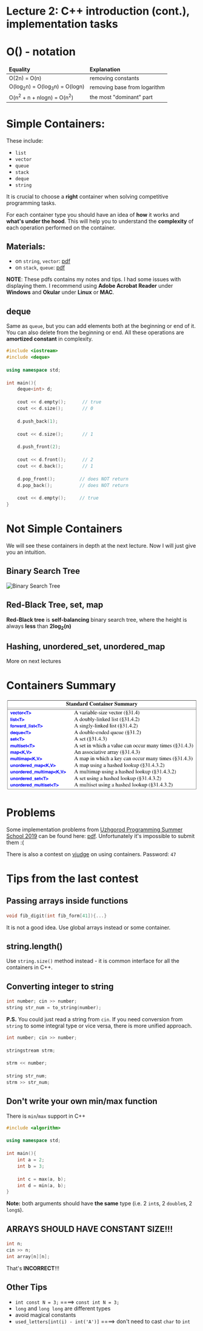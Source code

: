# Lecture 2: C++ introduction (cont.), implementation tasks

# O() - notation
<table>
<thead>
    <tr>
        <td>
            <b>Equality</b>
        </td>
        <td>
            <b>Explanation</b>
        </td>
    </tr>
</thead>
<tbody>
    <tr>
        <td>O(2n) = O(n)</td>
        <td>removing constants</td>
    </tr>
    <tr>
        <td>O(log<sub>2</sub>n) = O(log<sub>3</sub>n) = O(logn)</td>
        <td>removing base from logarithm</td>
    </tr>
    <tr>
        <td>O(n<sup>2</sup> + n + nlogn) = O(n<sup>2</sup>)</td>
        <td>the most "dominant" part</td>
    </tr>
</tbody>
</table>

# Simple Containers:

These include:
* ```list```
* ```vector```
* ```queue```
* ```stack```
* ```deque```
* ```string```

It is crucial to choose a **right** container when solving competitive programming tasks.

For each container type you should have an idea of **how** it works and **what's under the hood**. This will help you to understand the **complexity** of each operation performed on the container.

## Materials:
* on ```string```, ```vector```: [pdf](Materials/StringVectorPair.pdf)
* on ```stack```, ```queue```: [pdf](Materials/StacksQueuesPriorityQueue.pdf)

**NOTE**: These pdfs contains my notes and tips. I had some issues with displaying them. I recommend using **Adobe Acrobat Reader** under **Windows** and **Okular** under **Linux** or **MAC**.

## deque
Same as ```queue```, but you can add elements both at the beginning or end of it. You can also delete from the beginning or end. All these operations are **amortized constant** in complexity.
```cpp
#include <iostream>
#include <deque>

using namespace std;

int main(){
    deque<int> d;

    cout << d.empty();      // true
    cout << d.size();       // 0

    d.push_back(1);

    cout << d.size();       // 1

    d.push_front(2);

    cout << d.front();      // 2
    cout << d.back();       // 1

    d.pop_front();         // does NOT return
    d.pop_back();          // does NOT return

    cout << d.empty();     // true
}
```

# Not Simple Containers
We will see these containers in depth at the next lecture. Now I will just give you an intuition.

## Binary Search Tree
![Binary Search Tree](https://media.geeksforgeeks.org/wp-content/uploads/BSTSearch.png)

## Red-Black Tree, set, map
**Red-Black tree** is **self-balancing** binary search tree, where the height is always **less** than **2log<sub>2</sub>(n)**

## Hashing, unordered_set, unordered_map

More on next lectures

# Containers Summary
![Containers Summary](Materials/ContainersSummary.png)

# Problems
Some implementation problems from [Uzhgorod Programming Summer School 2019](http://codeschool.uzhnu.edu.ua/en) can be found here: [pdf](Materials/Statements.pdf). Unfortunately it's impossible to submit them :(

There is also a contest on [vjudge](https://vjudge.net/contest/340937) on using containers. Password: ```47```

# Tips from the last contest

## Passing arrays inside functions
```cpp
void fib_digit(int fib_form[41]){...}
```
It is not a good idea. Use global arrays instead or some container.

## string.length()
Use ```string.size()``` method instead - it is common interface for all the containers in C++.

## Converting integer to string
```cpp
int number; cin >> number;
string str_num = to_string(number);
```

**P.S.** You could just read a string from ```cin```.
If you need conversion from ```string``` to some integral type or vice versa, there is more unified approach.
```cpp
int number; cin >> number;

stringstream strm;

strm << number;

string str_num;
strm >> str_num;
```

## Don't write your own min/max function
There is ```min```/```max``` support in C++
```cpp
#include <algorithm>

using namespace std;

int main(){
    int a = 2;
    int b = 3;

    int c = max(a, b);
    int d = min(a, b);
}
```
**Note:** both arguments should have **the same** type (i.e. 2 ```int```s, 2 ```double```s, 2 ```long```s).

## **ARRAYS SHOULD HAVE CONSTANT SIZE!!!**
```cpp
int n;
cin >> n;
int array[n][n];
```
That's **INCORRECT**!!!

## Other Tips
* ```int const N = 3;``` ====> ```const int N = 3;```
* ```long``` and ```long long``` are different types
* avoid magical constants
* ```used_letters[int(i) - int('A')]``` ====> don't need to cast ```char``` to ```int```
